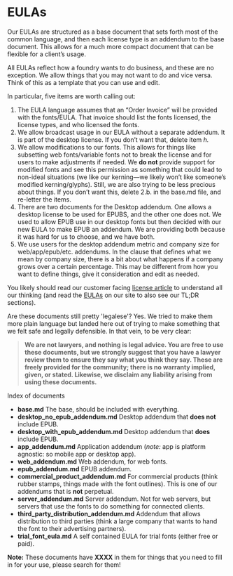 # EULAs

Our EULAs are structured as a base document that sets forth most of the common language, and then each license type is an addendum to the base document. This allows for a much more compact document that can be flexible for a client’s usage.

All EULAs reflect how a foundry wants to do business, and these are no exception. We allow things that you may not want to do and vice versa. Think of this as a template that you can use and edit.

In particular, five items are worth calling out: 
1. The EULA language assumes that an “Order Invoice” will be provided with the fonts/EULA. That invoice should list the fonts licensed, the license types, and who licensed the fonts.
2. We allow broadcast usage in our EULA without a separate addendum. It is part of the desktop license. If you don’t want that, delete item *h.*
3. We allow modifications to our fonts. This allows for things like subsetting web fonts/variable fonts not to break the license and for users to make adjustments if needed. We **do not** provide support for modified fonts and see this permission as something that could lead to non-ideal situations (we like our kerning—we likely won’t like someone’s modified kerning/glyphs). Still, we are also trying to be less precious about things. If you don’t want this, delete 2.b. in the base.md file, and re-letter the items.
4. There are two documents for the Desktop addendum. One allows a desktop license to be used for EPUBS, and the other one does not. We used to allow EPUB use in our desktop fonts but then decided with our new EULA to make EPUB an addendum. We are providing both because it was hard for us to choose, and we have both.
5. We use users for the desktop addendum metric and company size for web/app/epub/etc. addendums. In the clause that defines what we mean by company size, there is a bit about what happens if a company grows over a certain percentage. This may be different from how you want to define things, give it consideration and edit as needed.

You likely should read our customer facing [license article](https://xyztype.com/articles/licensing_our_fonts) to understand all our thinking (and read the [EULAs](https://xyztype.com/eula/desktop) on our site to also see our TL;DR sections).

Are these documents still pretty 'legalese'? Yes. We tried to make them more plain language but landed here out of trying to make something that we felt safe and legally defensible. In that vein, to be very clear: 
> **We are not lawyers, and nothing is legal advice. You are free to use these documents, but we strongly suggest that you have a lawyer review them to ensure they say what you think they say. These are freely provided for the community; there is no warranty implied, given, or stated. Likewise, we disclaim any liability arising from using these documents.**

Index of documents
- **base.md** The base, should be included with everything.
- **‌desktop_no_epub_addendum.md** Desktop addendum that **does not** include EPUB.
- **‌desktop_with_epub_addendum.md** Desktop addendum that **does** include EPUB.
- **‌app_addendum.md** Application addendum (*note:* app is platform agnostic: so mobile app or desktop app).
- **‌web_addendum.md** Web addendum, for web fonts.
- **‌epub_addendum.md** EPUB addendum.
- **‌commercial_product_addendum.md** For commercial products (think rubber stamps, things made with the font outlines). This is one of our addendums that is **not** perpetual.
- **‌server_addendum.md** Server addendum. Not for web servers, but servers that use the fonts to do something for connected clients.
- **‌third_party_distribution_addendum.md** Addendum that allows distribution to third parties (think a large company that wants to hand the font to their advertising partners).
- **‌trial_font_eula.md** A self contained EULA for trial fonts (either free or paid).

**Note:** These documents have **XXXX** in them for things that you need to fill in for your use, please search for them!